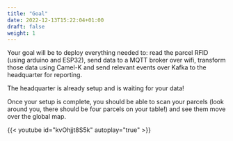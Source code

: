 ```yaml
---
title: "Goal"
date: 2022-12-13T15:22:04+01:00
draft: false
weight: 1
---
```


Your goal will be to deploy everything needed to: read the parcel RFID (using arduino and ESP32), send data to a MQTT broker over wifi, transform those data using Camel-K and send relevant events over Kafka to the headquarter for reporting.

The headquarter is already setup and is waiting for your data!

Once your setup is complete, you should be able to scan your parcels (look around you, there should be four parcels on your table!) and see them move over the global map.

{{< youtube id="kvOhjjt8S5k" autoplay="true" >}}
